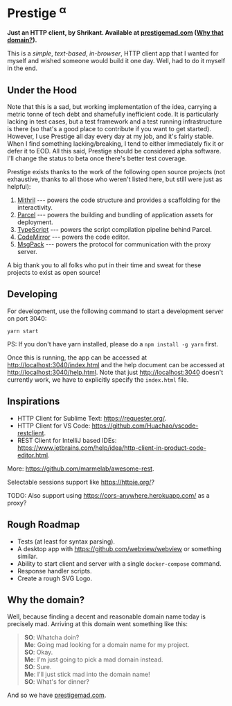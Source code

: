 # Prestige <sup>&alpha;</sup>

**Just an HTTP client, by Shrikant. Available at [prestigemad.com](https://prestigemad.com)
([Why that domain?](#why-the-domain)).**

This is a *simple*, *text-based*, *in-browser*, HTTP client app that I wanted for myself and wished someone would build
it one day. Well, had to do it myself in the end.

## Under the Hood

Note that this is a sad, but working implementation of the idea, carrying a metric tonne of tech debt and shamefully
inefficient code. It is particularly lacking in test cases, but a test framework and a test running infrastructure is
there (so that's a good place to contribute if you want to get started). However, I use Prestige all day every day at my
job, and it's fairly stable. When I find something lacking/breaking, I tend to either immediately fix it or defer it to
EOD. All this said, Prestige should be considered alpha software. I'll change the status to beta once there's better
test coverage.

Prestige exists thanks to the work of the following open source projects (not exhaustive, thanks to all those who
weren't listed here, but still were just as helpful):

1. [Mithril](https://mithril.js.org/) --- powers the code structure and provides a scaffolding for the interactivity.
1. [Parcel](https://parceljs.org/) --- powers the building and bundling of application assets for deployment.
1. [TypeScript](https://www.typescriptlang.org/) --- powers the script compilation pipeline behind Parcel.
1. [CodeMirror](https://codemirror.net/) --- powers the code editor.
1. [MsgPack](https://msgpack.org/index.html) --- powers the protocol for communication with the proxy server.

A big thank you to all folks who put in their time and sweat for these projects to exist as open source!

## Developing

For development, use the following command to start a development server on port 3040:

    yarn start

PS: If you don't have yarn installed, please do a `npm install -g yarn` first.

Once this is running, the app can be accessed at <http://localhost:3040/index.html> and the help document can be
accessed at <http://localhost:3040/help.html>. Note that just <http://localhost:3040> doesn't currently work, we have to
explicitly specify the `index.html` file.

## Inspirations

- HTTP Client for Sublime Text: <https://requester.org/>.
- HTTP Client for VS Code: <https://github.com/Huachao/vscode-restclient>.
- REST Client for IntelliJ based IDEs: <https://www.jetbrains.com/help/idea/http-client-in-product-code-editor.html>.

More: <https://github.com/marmelab/awesome-rest>.

Selectable sessions support like <https://httpie.org/>?

TODO: Also support using <https://cors-anywhere.herokuapp.com/> as a proxy?

## Rough Roadmap

- Tests (at least for syntax parsing).
- A desktop app with <https://github.com/webview/webview> or something similar.
- Ability to start client and server with a single `docker-compose` command.
- Response handler scripts.
- Create a rough SVG Logo.

## Why the domain?

Well, because finding a decent and reasonable domain name today is precisely mad. Arriving at this domain went something
like this:

> **SO**: Whatcha doin? \
> **Me**: Going mad looking for a domain name for my project. \
> **SO**: Okay. \
> **Me**: I'm just going to pick a mad domain instead. \
> **SO**: Sure. \
> **Me**: I'll just stick mad into the domain name! \
> **SO**: What's for dinner?

And so we have [prestigemad.com](https://prestigemad.com).
